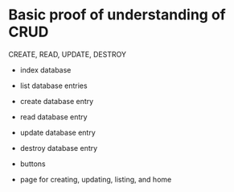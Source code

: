# Basic proof of understanding of CRUD

CREATE, READ, UPDATE, DESTROY


* index database

* list database entries

* create database entry

* read database entry

* update database entry

* destroy database entry

* buttons

* page for creating, updating, listing, and home
